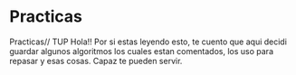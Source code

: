 # Practicas
Practicas// TUP
Hola!! Por si estas leyendo esto, te cuento que aqui decidi guardar algunos algoritmos los cuales estan comentados, los uso para repasar y esas cosas. Capaz te pueden servir.
